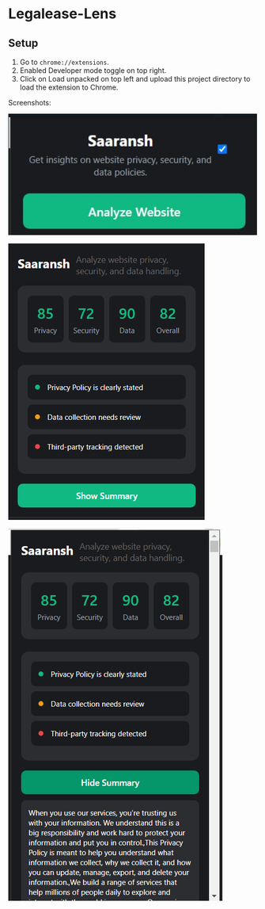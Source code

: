 # Legalease-Lens

## Setup

1. Go to `chrome://extensions`.
2. Enabled Developer mode toggle on top right.
3. Click on Load unpacked on top left and upload this project directory to load the extension to Chrome.

Screenshots:

![alt text](image-1.png)

![alt text](image.png)

![alt text](image-2.png)

